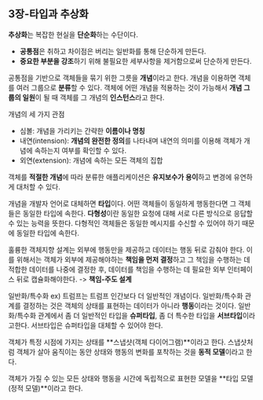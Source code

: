 ## 3장-타입과 추상화
**추상화**는 복잡한 현실을 **단순화**하는 수단이다.
- **공통점**은 취하고 차이점은 버리는 일반화를 통해 단순하게 만든다.
- **중요한 부분을 강조**하기 위해 불필요한 세부사항을 제거함으로써 단순하게 만든다.

공통점을 기반으로 객체들을 묶기 위한 그릇을 **개념**이라고 한다.
개념을 이용하면 객체를 여러 그룹으로 **분류**할 수 있다.
객체에 어떤 개념을 적용하는 것이 가능해서 **개념 그룹의 일원**이 될 때 객체를 그 개념의 **인스턴스**라고 한다.

개념의 세 가지 관점
- 심볼: 개념을 가리키는 간략한 **이름이나 명칭**
- 내연(intension): **개념의 완전한 정의**를 나타내며 내연의 의미를 이용해 객체가 개념에 속하는지 여부를 확인할 수 있다.
- 외연(extension): 개념에 속하는 모든 객체의 집합

객체를 **적절한 개념**에 따라 분류한 애플리케이션은 **유지보수가 용이**하고 변경에 유연하게 대처할 수 있다.

개념을 개발자 언어로 대체하면 **타입**이다.
어떤 객체들이 동일하게 행동한다면 그 객체들은 동일한 타입에 속한다.
**다형성**이란 동일한 요청에 대해 서로 다른 방식으로 응답할 수 있는 능력을 뜻한다.
다형적인 객체들은 동일한 메시지를 수신할 수 있어야 하기 때문에 동일한 타입에 속한다.

훌륭한 객체지향 설계는 외부에 행동만을 제공하고 데이터는 행동 뒤로 감춰야 한다.
이를 위해서는 객체가 외부에 제공해야하는 **책임을 먼저 결정**하고 그 책임을 수행하는 데 적합한 데이터를 나중에 결정한 후, 데이터를 책임을 수행하는 데 필요한 외부 인터페이스 뒤로 캡슐화해야한다. -> **책임-주도 설계**

일반화/특수화
ex) 트럼프는 트럼프 인간보다 더 일반적인 개념이다.
일반화/특수화 관계를 결정하는 것은 객체의 상태를 표현하는 데이터가 아니라 **행동**이라는 것이다.
일반화/특수화 관계에서 좀 더 일반적인 타입을 **슈퍼타입**, 좀 더 특수한 타입을 **서브타입**이라고한다.
서브타입은 슈퍼타입을 대체할 수 있어야 한다.

객체가 특정 시점에 가지는 상태를 **스냅샷(객체 다이어그램)**이라고 한다.
스냅샷처럼 객체가 살아 움직이는 동안 상태와 행동의 변화를 포착하는 것을 **동적 모델**이라고 한다.

객체가 가질 수 있는 모든 상태와 행동을 시간에 독립적으로 표현한 모델을 **타입 모델(정적 모델)**이라고 한다.
